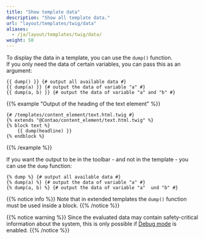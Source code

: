 ```yaml
---
title: "Show template data"
description: "Show all template data."
url: "layout/templates/twig/data"
aliases:
  - /ja/layout/templates/twig/data/
weight: 50
---
```



To display the data in a template, you can use the `dump()` function.  
If you only need the data of certain variables, you can pass this as an argument:

```twig
{{ dump() }} {# output all available data #}
{{ dump(a) }} {# output the data of variable "a" #}
{{ dump(a, b) }} {# output the data of variable "a" and "b" #}
```

{{% example "Output of the heading of the text element" %}}
```twig
{# /templates/content_element/text.html.twig #}
{% extends "@Contao/content_element/text.html.twig" %}
{% block text %}
    {{ dump(headline) }}
{% endblock %}
```
{{% /example %}}

If you want the output to be in the toolbar - and not in the template - you can use the `dump` function:

```twig
{% dump %} {# output all available data #}
{% dump(a) %} {# output the data of variable "a" #}
{% dump(a, b) %} {# output the data of variable "a"  und "b" #}
```

{{% notice info %}}
Note that in extended templates the `dump()` function must be used inside a block.
{{% /notice %}}

{{% notice warning %}}
Since the evaluated data may contain safety-critical information about the system, this is only possible if
[Debug mode](/en/system/debug-mode/) is enabled.
{{% /notice %}}
